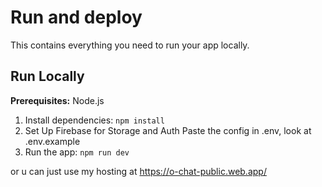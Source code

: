 # Run and deploy

This contains everything you need to run your app locally.

## Run Locally

**Prerequisites:**  Node.js


1. Install dependencies:
   `npm install`
2. Set Up Firebase for Storage and Auth
   Paste the config in .env, look at .env.example
3. Run the app:
   `npm run dev`

or u can just use my hosting at https://o-chat-public.web.app/
